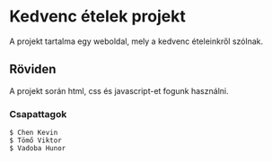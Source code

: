 # Kedvenc ételek projekt

A projekt tartalma egy weboldal, mely a kedvenc ételeinkről szólnak.

## Röviden

A projekt során html, css és javascript-et fogunk használni. 

### Csapattagok

```
$ Chen Kevin
$ Tömő Viktor
$ Vadoba Hunor
```
